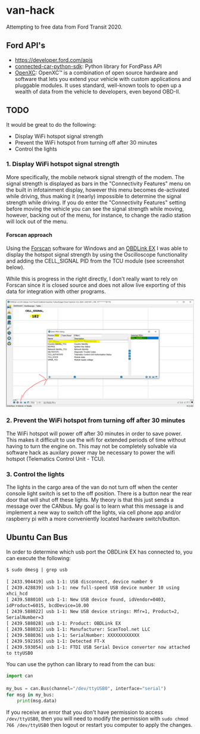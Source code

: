 # van-hack

Attempting to free data from Ford Transit 2020.

## Ford API's

- https://developer.ford.com/apis
- [connected-car-python-sdk](https://github.com/ianjwhite99/connected-car-python-sdk): Python library for FordPass API
- [OpenXC](http://openxcplatform.com/): OpenXC™ is a combination of open source hardware and software that lets you extend your vehicle with custom applications and pluggable modules. It uses standard, well-known tools to open up a wealth of data from the vehicle to developers, even beyond OBD-II.

## TODO

It would be great to do the following:
- Display WiFi hotspot signal strength
- Prevent the WiFi hotspot from turning off after 30 minutes
- Control the lights

### 1. Display WiFi hotspot signal strength

More specifically, the mobile network signal strength of the modem.
The signal strength is displayed as bars in the "Connectivity Features" menu on the built in infotainment display, however this menu becomes de-activated while driving, thus making it (nearly) impossible to determine the signal strength while driving. If you do enter the "Connectivity Features" setting before moving the vehicle you can see the signal strength while moving, however, backing out of the menu, for instance, to change the radio station will lock out of the menu.

#### Forscan approach
Using the [Forscan](https://forscan.org/home.html) software for Windows and an [OBDLink EX](https://www.obdlink.com/products/obdlink-ex/) I was able to display the hotspot signal strength by using the Oscilloscope functionality and adding the CELL_SIGNAL PID from the TCU module (see screenshot below).

While this is progress in the right directly, I don't really want to rely on Forscan since it is closed source and does not allow live exporting of this data for integration with other programs.

![](images/forscan_TCU_cell_signal.PNG)


### 2. Prevent the WiFi hotspot from turning off after 30 minutes

The WiFi hotspot will power off after 30 minutes in order to save power. This makes it difficult to use the wifi for extended periods of time without having to turn the engine on. This may not be completely solvable via software hack as auxilary power may be necessary to power the wifi hotspot (Telematics Control Unit - TCU).

### 3. Control the lights

The lights in the cargo area of the van do not turn off when the center console light switch is set to the off position. There is a button near the rear door that will shut off these lights. My theory is that this just sends a message over the CANbus. My goal is to learn what this message is and implement a new way to switch off the lights, via cell phone app and/or raspberry pi with a more conveniently located hardware switch/button.

## Ubuntu Can Bus
In order to determine which usb port the OBDLink EX has connected to, you can execute the following:
```commandline
$ sudo dmesg | grep usb

[ 2433.904419] usb 1-1: USB disconnect, device number 9
[ 2439.428839] usb 1-1: new full-speed USB device number 10 using xhci_hcd
[ 2439.588010] usb 1-1: New USB device found, idVendor=0403, idProduct=6015, bcdDevice=10.00
[ 2439.588022] usb 1-1: New USB device strings: Mfr=1, Product=2, SerialNumber=3
[ 2439.588028] usb 1-1: Product: OBDLink EX
[ 2439.588032] usb 1-1: Manufacturer: ScanTool.net LLC
[ 2439.588036] usb 1-1: SerialNumber: XXXXXXXXXXXX
[ 2439.592165] usb 1-1: Detected FT-X
[ 2439.593054] usb 1-1: FTDI USB Serial Device converter now attached to ttyUSB0

```

You can use the python can library to read from the can bus:
```Python
import can

my_bus = can.Bus(channel="/dev/ttyUSB0", interface="serial")
for msg in my_bus:
    print(msg.data)
```

If you receive an error that you don't have permission to access `/dev/ttyUSB0`, then you will need to modify the permission with `sudo chmod 766 /dev/ttyUSB0` then logout or restart you computer to apply the changes.

